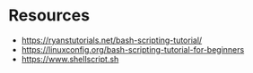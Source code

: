 # Resources

* https://ryanstutorials.net/bash-scripting-tutorial/
* https://linuxconfig.org/bash-scripting-tutorial-for-beginners
* https://www.shellscript.sh